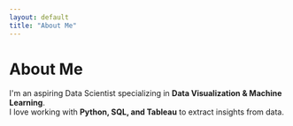 ```yaml
---
layout: default
title: "About Me"
---
```


# About Me
I'm an aspiring Data Scientist specializing in **Data Visualization & Machine Learning**.  
I love working with **Python, SQL, and Tableau** to extract insights from data.
